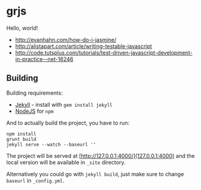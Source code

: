 # grjs

Hello, world!

- http://evanhahn.com/how-do-i-jasmine/
- http://alistapart.com/article/writing-testable-javascript
- http://code.tutsplus.com/tutorials/test-driven-javascript-development-in-practice--net-16246


## Building

Building requirements:

- [Jekyll](https://jekyllrb.com/) - install with `gem install jekyll`
- [NodeJS](https://nodejs.org/en/download/) for `npm`

And to actually build the project, you have to run:

```
npm install
grunt build
jekyll serve --watch --baseurl ''
```

The project will be served at [http://127.0.0.1:4000/](127.0.0.1:4000) and the local version will be available in `_site` directory.

Alternatively you could go with `jekyll build`, just make sure to change `baseurl` in `_config.yml`.

